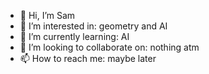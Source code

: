 - 👋 Hi, I’m Sam
- 👀 I’m interested in: geometry and AI
- 🌱 I’m currently learning: AI
- 💞️ I’m looking to collaborate on: nothing atm
- 📫 How to reach me: maybe later

<!---
samhva/samhva is a ✨ special ✨ repository because its `README.md` (this file) appears on your GitHub profile.
You can click the Preview link to take a look at your changes.
--->

